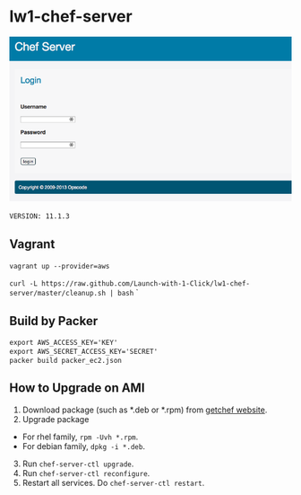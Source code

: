 # lw1-chef-server

![Chef-Server](./_images/chef_server_login.png)

`VERSION: 11.1.3`

## Vagrant

`vagrant up --provider=aws`

`curl -L https://raw.github.com/Launch-with-1-Click/lw1-chef-server/master/cleanup.sh | bash`
`

## Build by Packer

```
export AWS_ACCESS_KEY='KEY'
export AWS_SECRET_ACCESS_KEY='SECRET'
packer build packer_ec2.json
```


## How to Upgrade on AMI

1. Download package (such as *.deb or *.rpm) from [getchef website](http://www.getchef.com/chef/install/).
2. Upgrade package
  - For rhel family, `rpm -Uvh *.rpm`.
  - For debian family, `dpkg -i *.deb`.
3. Run `chef-server-ctl upgrade`.
4. Run `chef-server-ctl reconfigure`.
5. Restart all services. Do `chef-server-ctl restart`.
